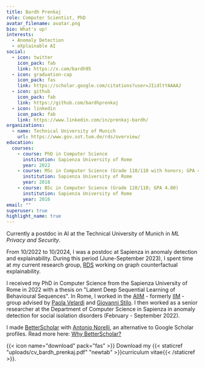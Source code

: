 ```yaml
---
title: Bardh Prenkaj
role: Computer Scientist, PhD
avatar_filename: avatar.png
bio: What's up!
interests:
  - Anomaly Detection
  - eXplainable AI
social:
  - icon: twitter
    icon_pack: fab
    link: https://x.com/bardh95
  - icon: graduation-cap
    icon_pack: fas
    link: https://scholar.google.com/citations?user=JIidltYAAAAJ
  - icon: github
    icon_pack: fab
    link: https://github.com/bardhprenkaj
  - icon: linkedin
    icon_pack: fab
    link: https://www.linkedin.com/in/prenkaj-bardh/
organizations:
  - name: Technical University of Munich
    url: https://www.gov.sot.tum.de/rds/overview/
education:
  courses:
    - course: PhD in Computer Science
      institution: Sapienza University of Rome
      year: 2022
    - course: MSc in Computer Science (Grade 110/110 with honors; GPA 4.00)
      institution: Sapienza University of Rome
      year: 2018
    - course: BSc in Computer Science (Grade 110/110; GPA 4.00)
      institution: Sapienza University of Rome
      year: 2016
email: ""
superuser: true
highlight_name: true
---
```

Currently a postdoc in AI at the Technical University of Munich in _ML Privacy and Security_.

From 10/2022 to 10/2024, I was a postdoc at Sapienza in anomaly detection and explainability. During this period (June-September 2023), I spent time at my current research group, [RDS](https://www.gov.sot.tum.de/rds/overview/) working on graph counterfactual explainability.

I received my PhD in Computer Science from the Sapienza University of Rome in 2022 with a thesis on "Latent Deep Sequential Learning of Behavioural Sequences". In Rome, I worked in the [AIIM](https://aiimlab.org/) - formerly [IIM](https://iim.di.uniroma1.it/) - group advised by [Paola Velardi](https://scholar.google.com/citations?hl=en&user=yf0g6zkAAAAJ&view_op=list_works&sortby=pubdate) and [Giovanni Stilo](https://scholar.google.com/citations?hl=en&user=uTyaicMAAAAJ&view_op=list_works&sortby=pubdate). I then worked as a senior researcher at the Department of Computer Science in Sapienza in anomaly detection for social isolation disorders (February - September 2022). 

I made [BetterScholar](https://betterscholar.org/) with [Antonio Norelli](https://noranta4.com/), an alternative to Google Scholar profiles. Read more here: [Why BetterScholar?](https://medium.com/@noranta4/why-betterscholar-051ffff7e46d)

{{< icon name="download" pack="fas" >}} Download my {{< staticref "uploads/cv_bardh_prenkaj.pdf" "newtab" >}}curriculum vitae{{< /staticref >}}.